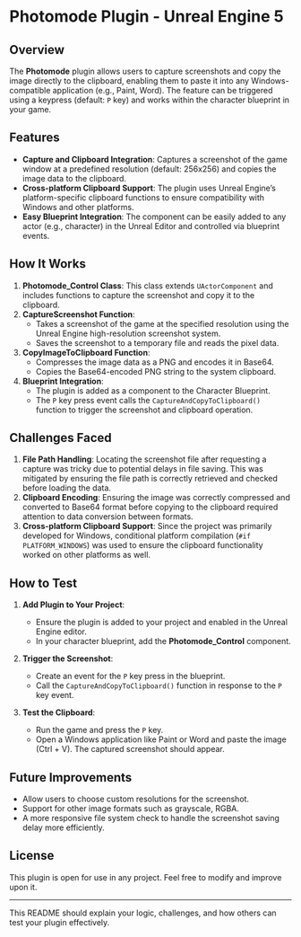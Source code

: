 ﻿# Photomode Plugin - Unreal Engine 5

## Overview

The **Photomode** plugin allows users to capture screenshots and copy the image directly to the clipboard, enabling them to paste it into any Windows-compatible application (e.g., Paint, Word). The feature can be triggered using a keypress (default: `P` key) and works within the character blueprint in your game.

## Features

- **Capture and Clipboard Integration**: Captures a screenshot of the game window at a predefined resolution (default: 256x256) and copies the image data to the clipboard.
- **Cross-platform Clipboard Support**: The plugin uses Unreal Engine’s platform-specific clipboard functions to ensure compatibility with Windows and other platforms.
- **Easy Blueprint Integration**: The component can be easily added to any actor (e.g., character) in the Unreal Editor and controlled via blueprint events.

## How It Works

1. **Photomode_Control Class**: This class extends `UActorComponent` and includes functions to capture the screenshot and copy it to the clipboard.
2. **CaptureScreenshot Function**:
    - Takes a screenshot of the game at the specified resolution using the Unreal Engine high-resolution screenshot system.
    - Saves the screenshot to a temporary file and reads the pixel data.
3. **CopyImageToClipboard Function**:
    - Compresses the image data as a PNG and encodes it in Base64.
    - Copies the Base64-encoded PNG string to the system clipboard.
4. **Blueprint Integration**:
    - The plugin is added as a component to the Character Blueprint.
    - The `P` key press event calls the `CaptureAndCopyToClipboard()` function to trigger the screenshot and clipboard operation.

## Challenges Faced

1. **File Path Handling**: Locating the screenshot file after requesting a capture was tricky due to potential delays in file saving. This was mitigated by ensuring the file path is correctly retrieved and checked before loading the data.
2. **Clipboard Encoding**: Ensuring the image was correctly compressed and converted to Base64 format before copying to the clipboard required attention to data conversion between formats.
3. **Cross-platform Clipboard Support**: Since the project was primarily developed for Windows, conditional platform compilation (`#if PLATFORM_WINDOWS`) was used to ensure the clipboard functionality worked on other platforms as well.

## How to Test

1. **Add Plugin to Your Project**:
    - Ensure the plugin is added to your project and enabled in the Unreal Engine editor.
    - In your character blueprint, add the **Photomode_Control** component.

2. **Trigger the Screenshot**:
    - Create an event for the `P` key press in the blueprint.
    - Call the `CaptureAndCopyToClipboard()` function in response to the `P` key event.

3. **Test the Clipboard**:
    - Run the game and press the `P` key.
    - Open a Windows application like Paint or Word and paste the image (Ctrl + V). The captured screenshot should appear.

## Future Improvements

- Allow users to choose custom resolutions for the screenshot.
- Support for other image formats such as grayscale, RGBA.
- A more responsive file system check to handle the screenshot saving delay more efficiently.

## License

This plugin is open for use in any project. Feel free to modify and improve upon it.

---

This README should explain your logic, challenges, and how others can test your plugin effectively.